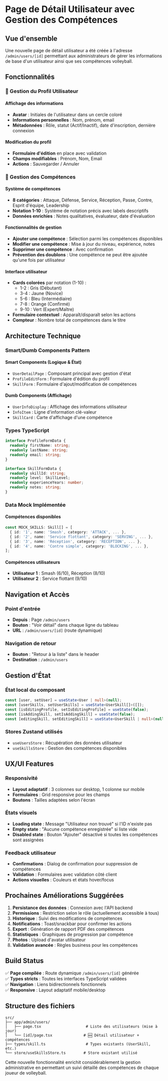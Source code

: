 # Page de Détail Utilisateur avec Gestion des Compétences

## Vue d'ensemble

Une nouvelle page de détail utilisateur a été créée à l'adresse `/admin/users/[id]` permettant aux administrateurs de gérer les informations de base d'un utilisateur ainsi que ses compétences volleyball.

## Fonctionnalités

### 👤 Gestion du Profil Utilisateur

#### Affichage des informations
- **Avatar** : Initiales de l'utilisateur dans un cercle coloré
- **Informations personnelles** : Nom, prénom, email
- **Métadonnées** : Rôle, statut (Actif/Inactif), date d'inscription, dernière connexion

#### Modification du profil
- **Formulaire d'édition** en place avec validation
- **Champs modifiables** : Prénom, Nom, Email
- **Actions** : Sauvegarder / Annuler

### 🏐 Gestion des Compétences

#### Système de compétences
- **8 catégories** : Attaque, Défense, Service, Réception, Passe, Contre, Esprit d'équipe, Leadership
- **Notation 1-10** : Système de notation précis avec labels descriptifs
- **Données enrichies** : Notes qualitatives, évaluateur, date d'évaluation

#### Fonctionnalités de gestion
- **Ajouter une compétence** : Sélection parmi les compétences disponibles
- **Modifier une compétence** : Mise à jour du niveau, expérience, notes
- **Supprimer une compétence** : Avec confirmation
- **Prévention des doublons** : Une compétence ne peut être ajoutée qu'une fois par utilisateur

#### Interface utilisateur
- **Cards colorées** par notation (1-10) :
  - 1-2 : Gris (Débutant)
  - 3-4 : Jaune (Novice)  
  - 5-6 : Bleu (Intermédiaire)
  - 7-8 : Orange (Confirmé)
  - 9-10 : Vert (Expert/Maître)
- **Formulaire contextuel** : Apparaît/disparaît selon les actions
- **Compteur** : Nombre total de compétences dans le titre

## Architecture Technique

### Smart/Dumb Components Pattern

#### Smart Components (Logique & État)
- `UserDetailPage` : Composant principal avec gestion d'état
- `ProfileEditForm` : Formulaire d'édition du profil
- `SkillForm` : Formulaire d'ajout/modification de compétences

#### Dumb Components (Affichage)
- `UserInfoDisplay` : Affichage des informations utilisateur
- `InfoItem` : Ligne d'information clé-valeur
- `SkillCard` : Carte d'affichage d'une compétence

### Types TypeScript

```typescript
interface ProfileFormData {
  readonly firstName: string;
  readonly lastName: string;
  readonly email: string;
}

interface SkillFormData {
  readonly skillId: string;
  readonly level: SkillLevel;
  readonly experienceYears: number;
  readonly notes: string;
}
```

### Data Mock Implémentée

#### Compétences disponibles
```typescript
const MOCK_SKILLS: Skill[] = [
  { id: '1', name: 'Smash', category: 'ATTACK', ... },
  { id: '2', name: 'Service flottant', category: 'SERVING', ... },
  { id: '3', name: 'Réception', category: 'RECEPTION', ... },
  { id: '4', name: 'Contre simple', category: 'BLOCKING', ... },
];
```

#### Compétences utilisateurs
- **Utilisateur 1** : Smash (6/10), Réception (8/10)
- **Utilisateur 2** : Service flottant (9/10)

## Navigation et Accès

### Point d'entrée
- **Depuis** : Page `/admin/users` 
- **Bouton** : "Voir détail" dans chaque ligne du tableau
- **URL** : `/admin/users/[id]` (route dynamique)

### Navigation de retour
- **Bouton** : "Retour à la liste" dans le header
- **Destination** : `/admin/users`

## Gestion d'État

### État local du composant
```typescript
const [user, setUser] = useState<User | null>(null);
const [userSkills, setUserSkills] = useState<UserSkill[]>([]);
const [isEditingProfile, setIsEditingProfile] = useState(false);
const [isAddingSkill, setIsAddingSkill] = useState(false);
const [editingSkill, setEditingSkill] = useState<UserSkill | null>(null);
```

### Stores Zustand utilisés
- `useUsersStore` : Récupération des données utilisateur
- `useSkillsStore` : Gestion des compétences disponibles

## UX/UI Features

### Responsivité
- **Layout adaptatif** : 3 colonnes sur desktop, 1 colonne sur mobile
- **Formulaires** : Grid responsive pour les champs
- **Boutons** : Tailles adaptées selon l'écran

### États visuels
- **Loading state** : Message "Utilisateur non trouvé" si l'ID n'existe pas
- **Empty state** : "Aucune compétence enregistrée" si liste vide
- **Disabled state** : Bouton "Ajouter" désactivé si toutes les compétences sont assignées

### Feedback utilisateur
- **Confirmations** : Dialog de confirmation pour suppression de compétences
- **Validation** : Formulaires avec validation côté client
- **Actions visuelles** : Couleurs et états hover/focus

## Prochaines Améliorations Suggérées

1. **Persistance des données** : Connexion avec l'API backend
2. **Permissions** : Restriction selon le rôle (actuellement accessible à tous)
3. **Historique** : Suivi des modifications de compétences
4. **Notifications** : Toast/snackbar pour confirmer les actions
5. **Export** : Génération de rapport PDF des compétences
6. **Statistiques** : Graphiques de progression par compétence
7. **Photos** : Upload d'avatar utilisateur
8. **Validation avancée** : Règles business pour les compétences

## Build Status

✅ **Page compilée** : Route dynamique `/admin/users/[id]` générée  
✅ **Types stricts** : Toutes les interfaces TypeScript validées  
✅ **Navigation** : Liens bidirectionnels fonctionnels  
✅ **Responsive** : Layout adaptatif mobile/desktop  

## Structure des fichiers

```
src/
├── app/admin/users/
│   ├── page.tsx                    # Liste des utilisateurs (mise à jour)
│   └── [id]/page.tsx              # 🆕 Détail utilisateur + compétences
├── types/skill.ts                  # Types existants (UserSkill, etc.)
└── store/useSkillsStore.ts        # Store existant utilisé
```

Cette nouvelle fonctionnalité enrichit considérablement la gestion administrative en permettant un suivi détaillé des compétences de chaque joueur de volleyball. 